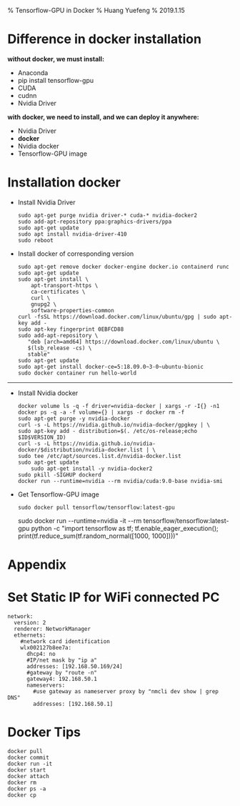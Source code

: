 % Tensorflow-GPU in Docker
% Huang Yuefeng
% 2019.1.15
# Difference in docker installation
**without docker, we must install:**

  * Anaconda
  * pip install tensorflow-gpu
  * CUDA
  * cudnn
  * Nvidia Driver

**with docker, we need to install, and we can deploy it anywhere:**

  * Nvidia Driver
  * **docker**
  * Nvidia docker
  * Tensorflow-GPU image 

# Installation docker

  * Install Nvidia Driver

	```
	sudo apt-get purge nvidia driver-* cuda-* nvidia-docker2
	sudo add-apt-repository ppa:graphics-drivers/ppa
	sudo apt-get update
	sudo apt install nvidia-driver-410
	sudo reboot
	```

  * Install docker of corresponding version

	```
	sudo apt-get remove docker docker-engine docker.io containerd runc
	sudo apt-get update
	sudo apt-get install \
	    apt-transport-https \
	    ca-certificates \
	    curl \
	    gnupg2 \
	    software-properties-common
	curl -fsSL https://download.docker.com/linux/ubuntu/gpg | sudo apt-key add -
	sudo apt-key fingerprint 0EBFCD88
	sudo add-apt-repository \
	   "deb [arch=amd64] https://download.docker.com/linux/ubuntu \
	   $(lsb_release -cs) \
	   stable"
	sudo apt-get update
	sudo apt-get install docker-ce=5:18.09.0~3-0~ubuntu-bionic	
	sudo docker container run hello-world
	```

---

  * Install Nvidia docker

	```
	docker volume ls -q -f driver=nvidia-docker | xargs -r -I{} -n1 docker ps -q -a -f volume={} | xargs -r docker rm -f
	sudo apt-get purge -y nvidia-docker
	curl -s -L https://nvidia.github.io/nvidia-docker/gpgkey | \
	sudo apt-key add - distribution=$(. /etc/os-release;echo $ID$VERSION_ID)
	curl -s -L https://nvidia.github.io/nvidia-docker/$distribution/nvidia-docker.list | \
  	sudo tee /etc/apt/sources.list.d/nvidia-docker.list
	sudo apt-get update
        sudo apt-get install -y nvidia-docker2
	sudo pkill -SIGHUP dockerd
	docker run --runtime=nvidia --rm nvidia/cuda:9.0-base nvidia-smi
	```

  * Get Tensorflow-GPU image 

        sudo docker pull tensorflow/tensorflow:latest-gpu
	sudo docker run --runtime=nvidia -it --rm tensorflow/tensorflow:latest-gpu python -c "import tensorflow as tf; tf.enable_eager_execution(); print(tf.reduce_sum(tf.random_normal([1000, 1000])))"

# Appendix
# Set Static IP for WiFi connected PC

```
network:
  version: 2
  renderer: NetworkManager
  ethernets:
    #network card identification
    wlx002127b8ee7a:
      dhcp4: no
      #IP/net mask by "ip a"
      addresses: [192.168.50.169/24]
      #gateway by "route -n"
      gateway4: 192.168.50.1
      nameservers:
        #use gateway as nameserver proxy by "nmcli dev show | grep DNS"
        addresses: [192.168.50.1]
```

# Docker Tips
```
docker pull
docker commit 
docker run -it
docker start
docker attach
docker rm
docker ps -a
docker cp
```
